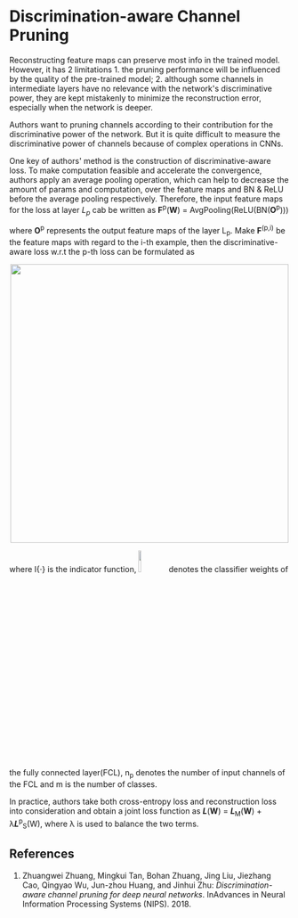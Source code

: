 # Discrimination-aware Channel Pruning


Reconstructing feature maps can preserve most info in the trained model. However, it has 2 limitations 1. the pruning performance will be influenced by the quality of the pre-trained model; 2. although some channels in intermediate layers have no relevance with the network's discriminative power, they are kept mistakenly to minimize the reconstruction error, especially when the network is deeper.

Authors want to pruning channels according to their contribution for the discriminative power of the network. But it is quite difficult to measure the discriminative power of channels because of complex operations in CNNs.

One key of authors' method is the construction of discriminative-aware loss. To make computation feasible and accelerate the convergence, authors apply an average pooling operation, which can help to decrease the amount of params and computation, over the feature maps and BN & ReLU before the average pooling respectively. Therefore, the input feature maps for the loss at layer *L<sub>p</sub>* cab be written as **F**<sup>p</sup>(**W**) = AvgPooling(ReLU(BN(**O**<sup>p</sup>)))

where **O**<sup>p</sup> represents the output feature maps of the layer L<sub>p</sub>. Make **F**<sup>(p,i)</sup> be the feature maps with regard to the i-th example, then the discriminative-aware loss w.r.t the p-th loss can be formulated as 


<img style="display:block; margin-left:auto; margin-right:auto; width:500px;" src="https://cdn.safeandsound.cn/ML_Study_Notes/image/20190401193054.png?imageslim"/>

where I{·} is the indicator function, <img style="width:10%;" src="https://cdn.safeandsound.cn/ML_Study_Notes/image/20190401193913.png?imageslim"/> denotes the classifier weights of the fully connected layer(FCL), n<sub>p</sub> denotes the number of input channels of the FCL and m is the number of classes. 

In practice, authors take both cross-entropy loss and reconstruction loss into consideration and obtain a joint loss function as ***L***(**W**) = ***L***<sub>M</sub>(**W**) + λ***L***<sup>p</sup><sub>S</sub>(W), where λ is used to balance the two terms.


## References
1. Zhuangwei Zhuang, Mingkui Tan, Bohan Zhuang, Jing Liu, Jiezhang Cao, Qingyao Wu, Jun-zhou Huang, and Jinhui Zhu: *Discrimination-aware channel pruning for deep neural networks*. InAdvances in Neural Information Processing Systems (NIPS). 2018.
